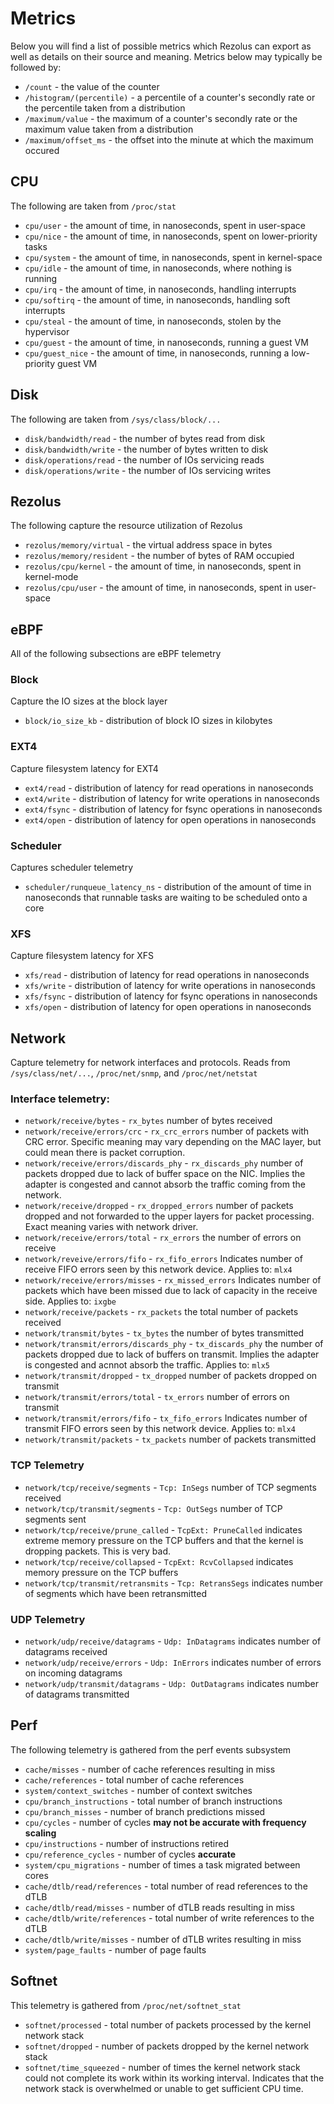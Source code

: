 # Metrics

Below you will find a list of possible metrics which Rezolus can export as
well as details on their source and meaning. Metrics below may typically be
followed by:
* `/count` - the value of the counter
* `/histogram/(percentile)` - a percentile of a counter's secondly rate or the
percentile taken from a distribution
* `/maximum/value` - the maximum of a counter's secondly rate or the maximum
value taken from a distribution
* `/maximum/offset_ms` - the offset into the minute at which the maximum occured

## CPU

The following are taken from `/proc/stat`

* `cpu/user` - the amount of time, in nanoseconds, spent in user-space
* `cpu/nice` - the amount of time, in nanoseconds, spent on lower-priority tasks
* `cpu/system` - the amount of time, in nanoseconds, spent in kernel-space
* `cpu/idle` - the amount of time, in nanoseconds, where nothing is running
* `cpu/irq` - the amount of time, in nanoseconds, handling interrupts
* `cpu/softirq` - the amount of time, in nanoseconds, handling soft interrupts
* `cpu/steal` - the amount of time, in nanoseconds, stolen by the hypervisor
* `cpu/guest` - the amount of time, in nanoseconds, running a guest VM
* `cpu/guest_nice` - the amount of time, in nanoseconds, running a low-priority
guest VM

## Disk

The following are taken from `/sys/class/block/...`

* `disk/bandwidth/read` - the number of bytes read from disk
* `disk/bandwidth/write` - the number of bytes written to disk
* `disk/operations/read` - the number of IOs servicing reads
* `disk/operations/write` - the number of IOs servicing writes

## Rezolus

The following capture the resource utilization of Rezolus

* `rezolus/memory/virtual` - the virtual address space in bytes
* `rezolus/memory/resident` - the number of bytes of RAM occupied
* `rezolus/cpu/kernel` - the amount of time, in nanoseconds, spent in
kernel-mode
* `rezolus/cpu/user` - the amount of time, in nanoseconds, spent in user-space

## eBPF

All of the following subsections are eBPF telemetry

### Block

Capture the IO sizes at the block layer

* `block/io_size_kb` - distribution of block IO sizes in kilobytes

### EXT4

Capture filesystem latency for EXT4

* `ext4/read` - distribution of latency for read operations in nanoseconds
* `ext4/write` - distribution of latency for write operations in nanoseconds
* `ext4/fsync` - distribution of latency for fsync operations in nanoseconds
* `ext4/open` - distribution of latency for open operations in nanoseconds

### Scheduler

Captures scheduler telemetry

* `scheduler/runqueue_latency_ns` - distribution of the amount of time in
nanoseconds that runnable tasks are waiting to be scheduled onto a core

### XFS

Capture filesystem latency for XFS

* `xfs/read` - distribution of latency for read operations in nanoseconds
* `xfs/write` - distribution of latency for write operations in nanoseconds
* `xfs/fsync` - distribution of latency for fsync operations in nanoseconds
* `xfs/open` - distribution of latency for open operations in nanoseconds

## Network

Capture telemetry for network interfaces and protocols. Reads from
`/sys/class/net/...`, `/proc/net/snmp`, and `/proc/net/netstat`

### Interface telemetry:

* `network/receive/bytes` - `rx_bytes` number of bytes received
* `network/receive/errors/crc` - `rx_crc_errors` number of packets with CRC
error. Specific meaning may vary depending on the MAC layer, but could mean
there is packet corruption.
* `network/receive/errors/discards_phy` - `rx_discards_phy` number of packets
dropped due to lack of buffer space on the NIC. Implies the adapter is congested
and cannot absorb the traffic coming from the network.
* `network/receive/dropped` - `rx_dropped_errors` number of packets dropped and
not forwarded to the upper layers for packet processing. Exact meaning varies
with network driver.
* `network/receive/errors/total` - `rx_errors` the number of errors on receive
* `network/reveive/errors/fifo` - `rx_fifo_errors` Indicates number of receive
FIFO errors seen by this network device. Applies to: `mlx4`
* `network/receive/errors/misses` - `rx_missed_errors` Indicates number of
packets which have been missed due to lack of capacity in the receive side.
Applies to: `ixgbe`
* `network/receive/packets` - `rx_packets` the total number of packets received
* `network/transmit/bytes` - `tx_bytes` the number of bytes transmitted
* `network/transmit/errors/discards_phy` - `tx_discards_phy` the number of
packets dropped due to lack of buffers on transmit. Implies the adapter is
congested and acnnot absorb the traffic. Applies to: `mlx5`
* `network/transmit/dropped` - `tx_dropped` number of packets dropped on
transmit
* `network/transmit/errors/total` - `tx_errors` number of errors on transmit
* `network/transmit/errors/fifo` - `tx_fifo_errors` Indicates number of transmit
FIFO errors seen by this network device. Applies to: `mlx4`
* `network/transmit/packets` - `tx_packets` number of packets transmitted

### TCP Telemetry

* `network/tcp/receive/segments` - `Tcp: InSegs` number of TCP segments received
* `network/tcp/transmit/segments` - `Tcp: OutSegs` number of TCP segments sent
* `network/tcp/receive/prune_called` - `TcpExt: PruneCalled` indicates extreme
memory pressure on the TCP buffers and that the kernel is dropping packets. This
is very bad.
* `network/tcp/receive/collapsed` - `TcpExt: RcvCollapsed` indicates memory
pressure on the TCP buffers
* `network/tcp/transmit/retransmits` - `Tcp: RetransSegs` indicates number of
segments which have been retransmitted

### UDP Telemetry

* `network/udp/receive/datagrams` - `Udp: InDatagrams` indicates number of
datagrams received
* `network/udp/receive/errors` - `Udp: InErrors` indicates number of errors on
incoming datagrams
* `network/udp/transmit/datagrams` - `Udp: OutDatagrams` indicates number of
datagrams transmitted

## Perf

The following telemetry is gathered from the perf events subsystem

* `cache/misses` - number of cache references resulting in miss
* `cache/references` - total number of cache references
* `system/context_switches` - number of context switches
* `cpu/branch_instructions` - total number of branch instructions
* `cpu/branch_misses` - number of branch predictions missed
* `cpu/cycles` - number of cycles **may not be accurate with frequency scaling**
* `cpu/instructions` - number of instructions retired
* `cpu/reference_cycles` - number of cycles **accurate**
* `system/cpu_migrations` - number of times a task migrated between cores
* `cache/dtlb/read/references` - total number of read references to the dTLB
* `cache/dtlb/read/misses` - number of dTLB reads resulting in miss
* `cache/dtlb/write/references` - total number of write references to the dTLB
* `cache/dtlb/write/misses` - number of dTLB writes resulting in miss
* `system/page_faults` - number of page faults

## Softnet

This telemetry is gathered from `/proc/net/softnet_stat`

* `softnet/processed` - total number of packets processed by the kernel network
stack
* `softnet/dropped` - number of packets dropped by the kernel network stack
* `softnet/time_squeezed` - number of times the kernel network stack could not
complete its work within its working interval. Indicates that the network stack
is overwhelmed or unable to get sufficient CPU time.

